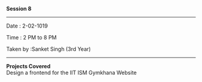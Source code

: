 <b>Session 8</b><br>
<hr width="100%">
Date : 2-02-1019<br>

Time : 2 PM to 8 PM<br>

Taken by :Sanket Singh (3rd Year)<br>
<hr>

<b> Projects Covered</b><br>
Design a frontend for the IIT ISM Gymkhana Website<br>




